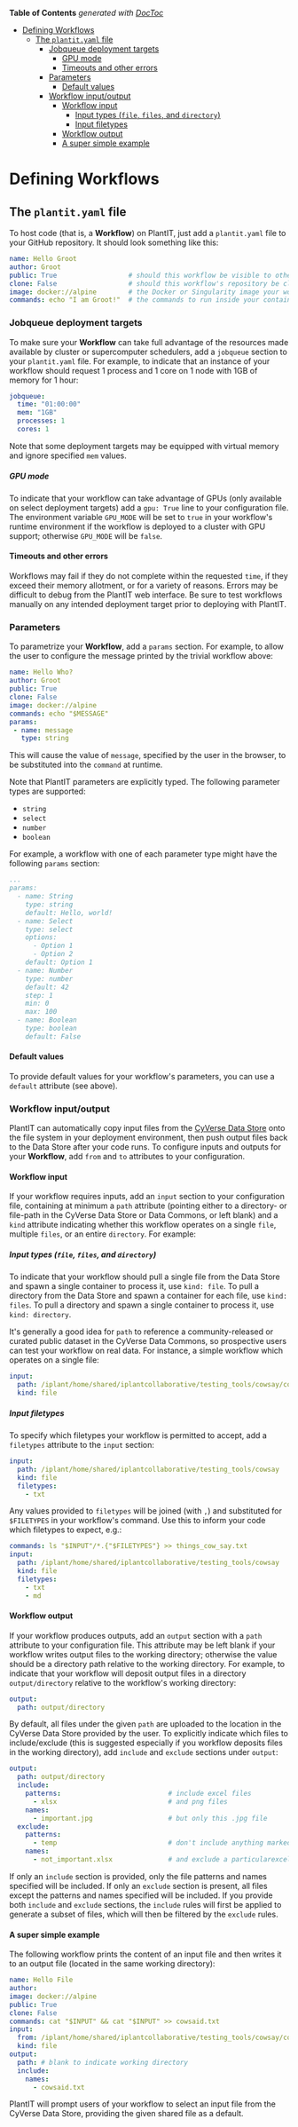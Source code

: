 <!-- START doctoc generated TOC please keep comment here to allow auto update -->
<!-- DON'T EDIT THIS SECTION, INSTEAD RE-RUN doctoc TO UPDATE -->
**Table of Contents**  *generated with [DocToc](https://github.com/thlorenz/doctoc)*

- [Defining Workflows](#defining-workflows)
  - [The `plantit.yaml` file](#the-plantityaml-file)
    - [Jobqueue deployment targets](#jobqueue-deployment-targets)
        - [GPU mode](#gpu-mode)
      - [Timeouts and other errors](#timeouts-and-other-errors)
    - [Parameters](#parameters)
      - [Default values](#default-values)
    - [Workflow input/output](#workflow-inputoutput)
      - [Workflow input](#workflow-input)
        - [Input types (`file`, `files`, and `directory`)](#input-types-file-files-and-directory)
        - [Input filetypes](#input-filetypes)
      - [Workflow output](#workflow-output)
      - [A super simple example](#a-super-simple-example)

<!-- END doctoc generated TOC please keep comment here to allow auto update -->

# Defining Workflows

## The `plantit.yaml` file

To host code (that is, a **Workflow**) on PlantIT, just add a `plantit.yaml` file to your GitHub repository. It should look something like this:

```yaml
name: Hello Groot
author: Groot
public: True                  # should this workflow be visible to other users of PlantIT?
clone: False                  # should this workflow's repository be cloned to the deployment target before running?
image: docker://alpine        # the Docker or Singularity image your workflow's container(s) will be built from
commands: echo "I am Groot!"  # the commands to run inside your container(s)
```

### Jobqueue deployment targets

To make sure your **Workflow** can take full advantage of the resources made available by cluster or supercomputer schedulers, add a `jobqueue` section to your `plantit.yaml` file. For example, to indicate that an instance of your workflow should request 1 process and 1 core on 1 node with 1GB of memory for 1 hour:

```yaml
jobqueue:
  time: "01:00:00"
  mem: "1GB"
  processes: 1
  cores: 1
```

Note that some deployment targets may be equipped with virtual memory and ignore specified `mem` values.

##### GPU mode

To indicate that your workflow can take advantage of GPUs (only available on select deployment targets) add a `gpu: True` line to your configuration file. The environment variable `GPU_MODE` will be set to `true` in your workflow's runtime environment if the workflow is deployed to a cluster with GPU support; otherwise `GPU_MODE` will be `false`.

#### Timeouts and other errors

Workflows may fail if they do not complete within the requested `time`, if they exceed their memory allotment, or for a variety of reasons. Errors may be difficult to debug from the PlantIT web interface. Be sure to test workflows manually on any intended deployment target prior to deploying with PlantIT.

### Parameters

To parametrize your **Workflow**, add a `params` section. For example, to allow the user to configure the message printed by the trivial workflow above:

```yaml
name: Hello Who?
author: Groot
public: True
clone: False
image: docker://alpine
commands: echo "$MESSAGE"
params:
 - name: message
   type: string
```

This will cause the value of `message`, specified by the user in the browser, to be substituted into the `command` at runtime.

Note that PlantIT parameters are explicitly typed. The following parameter types are supported:

- `string`
- `select`
- `number`
- `boolean`

For example, a workflow with one of each parameter type might have the following `params` section:

```yaml
...
params:
  - name: String
    type: string
    default: Hello, world!
  - name: Select
    type: select
    options:
      - Option 1
      - Option 2
    default: Option 1
  - name: Number
    type: number
    default: 42
    step: 1
    min: 0
    max: 100
  - name: Boolean
    type: boolean
    default: False
```

#### Default values

To provide default values for your workflow's parameters, you can use a `default` attribute (see above).

### Workflow input/output

PlantIT can automatically copy input files from the [CyVerse Data Store](https://www.cyverse.org/data-store) onto the file system in your deployment environment, then push output files back to the Data Store after your code runs. To configure inputs and outputs for your **Workflow**, add `from` and `to` attributes to your configuration.

#### Workflow input

If your workflow requires inputs, add an `input` section to your configuration file, containing at minimum a `path` attribute (pointing either to a directory- or file-path in the CyVerse Data Store or Data Commons, or left blank) and a `kind` attribute indicating whether this workflow operates on a single `file`, multiple `files`, or an entire `directory`. For example:

##### Input types (`file`, `files`, and `directory`)

To indicate that your workflow should pull a single file from the Data Store and spawn a single container to process it, use `kind: file`. To pull a directory from the Data Store and spawn a container for each file, use `kind: files`. To pull a directory and spawn a single container to process it, use `kind: directory`.

It's generally a good idea for `path` to reference a community-released or curated public dataset in the CyVerse Data Commons, so prospective users can test your workflow on real data. For instance, a simple workflow which operates on a single file:

```yaml
input:
  path: /iplant/home/shared/iplantcollaborative/testing_tools/cowsay/cowsay.txt
  kind: file
```

##### Input filetypes

To specify which filetypes your workflow is permitted to accept, add a `filetypes` attribute to the `input` section:

```yaml
input:
  path: /iplant/home/shared/iplantcollaborative/testing_tools/cowsay
  kind: file
  filetypes:
    - txt
```

Any values provided to `filetypes` will be joined (with `,`) and substituted for `$FILETYPES` in your workflow's command. Use this to inform your code which filetypes to expect, e.g.:

```yaml
commands: ls "$INPUT"/*.{"$FILETYPES"} >> things_cow_say.txt
input:
  path: /iplant/home/shared/iplantcollaborative/testing_tools/cowsay
  kind: file
  filetypes:
    - txt
    - md     
```

#### Workflow output

If your workflow produces outputs, add an `output` section with a `path` attribute to your configuration file. This attribute may be left blank if your workflow writes output files to the working directory; otherwise the value should be a directory path relative to the working directory. For example, to indicate that your workflow will deposit output files in a directory `output/directory` relative to the workflow's working directory:

```yaml
output:
  path: output/directory
```

By default, all files under the given `path` are uploaded to the location in the CyVerse Data Store provided by the user. To explicitly indicate which files to include/exclude (this is suggested especially if you workflow deposits files in the working directory), add `include` and `exclude` sections under `output`:

```yaml
output:
  path: output/directory
  include:
    patterns:                           # include excel files
      - xlsx                            # and png files
    names:                              
      - important.jpg                   # but only this .jpg file
  exclude:
    patterns:
      - temp                            # don't include anything marked temp
    names:
      - not_important.xlsx              # and exclude a particularexcel file
```

If only an `include` section is provided, only the file patterns and names specified will be included. If only an `exclude` section is present, all files except the patterns and names specified will be included. If you provide both `include` and `exclude` sections, the `include` rules will first be applied to generate a subset of files, which will then be filtered by the `exclude` rules.

#### A super simple example

The following workflow prints the content of an input file and then writes it to an output file (located in the same working directory):

```yaml
name: Hello File
author: 
image: docker://alpine
public: True
clone: False
commands: cat "$INPUT" && cat "$INPUT" >> cowsaid.txt
input:
  from: /iplant/home/shared/iplantcollaborative/testing_tools/cowsay/cowsay.txt
  kind: file
output:
  path: # blank to indicate working directory
  include:
    names:                              
      - cowsaid.txt
```

PlantIT will prompt users of your workflow to select an input file from the CyVerse Data Store, providing the given shared file as a default.
